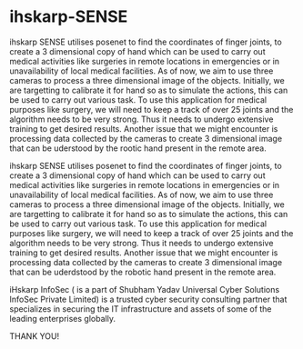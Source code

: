# ihskarp-SENSE
ihskarp SENSE utilises posenet to find the coordinates of finger joints, to create a 3 dimensional copy of hand which can be used to carry out medical activities like surgeries in remote locations in emergencies or in unavailability of local medical facilities.  As of now, we aim to use three cameras to process a three dimensional image of the objects. Initially, we are targetting to calibrate it for hand so as to simulate the actions, this can be used to carry out various task.  To use this application for medical purposes like surgery, we will need to keep a track of over 25 joints and the algorithm needs to be very strong. Thus it needs to undergo extensive training to get desired results. Another issue that we might encounter is processing data collected by the cameras to create 3 dimensional image that can be uderstood by the rootic hand present in the remote area.

ihskarp SENSE utilises posenet to find the coordinates of finger joints, to create a 3 dimensional copy of hand which can be used to carry out medical activities like surgeries in remote locations in emergencies or in unavailability of  local medical facilities.
As of now, we aim to use three cameras to process a three dimensional image of the objects. Initially, we are targetting to calibrate it for hand so as to simulate the actions, this can be used to carry out various task.
To use this application for medical purposes like surgery, we will need to keep a track of over 25 joints and the algorithm needs to be very strong. Thus it needs to undergo extensive training to get desired results. Another issue that we might encounter is processing data collected by the cameras to create 3 dimensional image that can be uderdstood by the robotic hand present in the remote area.


iHskarp InfoSec ( is a part of Shubham Yadav Universal Cyber Solutions InfoSec Private Limited) is a trusted cyber security consulting partner that specializes in securing the IT infrastructure and assets of some of the leading enterprises globally.


THANK YOU!
